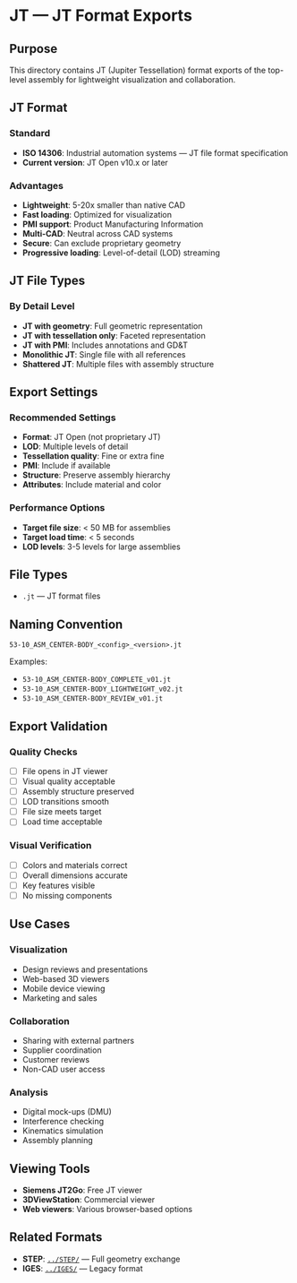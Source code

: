# JT — JT Format Exports

## Purpose

This directory contains JT (Jupiter Tessellation) format exports of the top-level assembly for lightweight visualization and collaboration.

## JT Format

### Standard
- **ISO 14306**: Industrial automation systems — JT file format specification
- **Current version**: JT Open v10.x or later

### Advantages
- **Lightweight**: 5-20x smaller than native CAD
- **Fast loading**: Optimized for visualization
- **PMI support**: Product Manufacturing Information
- **Multi-CAD**: Neutral across CAD systems
- **Secure**: Can exclude proprietary geometry
- **Progressive loading**: Level-of-detail (LOD) streaming

## JT File Types

### By Detail Level
- **JT with geometry**: Full geometric representation
- **JT with tessellation only**: Faceted representation
- **JT with PMI**: Includes annotations and GD&T
- **Monolithic JT**: Single file with all references
- **Shattered JT**: Multiple files with assembly structure

## Export Settings

### Recommended Settings
- **Format**: JT Open (not proprietary JT)
- **LOD**: Multiple levels of detail
- **Tessellation quality**: Fine or extra fine
- **PMI**: Include if available
- **Structure**: Preserve assembly hierarchy
- **Attributes**: Include material and color

### Performance Options
- **Target file size**: < 50 MB for assemblies
- **Target load time**: < 5 seconds
- **LOD levels**: 3-5 levels for large assemblies

## File Types

- `.jt` — JT format files

## Naming Convention

```
53-10_ASM_CENTER-BODY_<config>_<version>.jt
```

Examples:
- `53-10_ASM_CENTER-BODY_COMPLETE_v01.jt`
- `53-10_ASM_CENTER-BODY_LIGHTWEIGHT_v02.jt`
- `53-10_ASM_CENTER-BODY_REVIEW_v01.jt`

## Export Validation

### Quality Checks
- [ ] File opens in JT viewer
- [ ] Visual quality acceptable
- [ ] Assembly structure preserved
- [ ] LOD transitions smooth
- [ ] File size meets target
- [ ] Load time acceptable

### Visual Verification
- [ ] Colors and materials correct
- [ ] Overall dimensions accurate
- [ ] Key features visible
- [ ] No missing components

## Use Cases

### Visualization
- Design reviews and presentations
- Web-based 3D viewers
- Mobile device viewing
- Marketing and sales

### Collaboration
- Sharing with external partners
- Supplier coordination
- Customer reviews
- Non-CAD user access

### Analysis
- Digital mock-ups (DMU)
- Interference checking
- Kinematics simulation
- Assembly planning

## Viewing Tools

- **Siemens JT2Go**: Free JT viewer
- **3DViewStation**: Commercial viewer
- **Web viewers**: Various browser-based options

## Related Formats

- **STEP**: [`../STEP/`](../STEP/) — Full geometry exchange
- **IGES**: [`../IGES/`](../IGES/) — Legacy format
